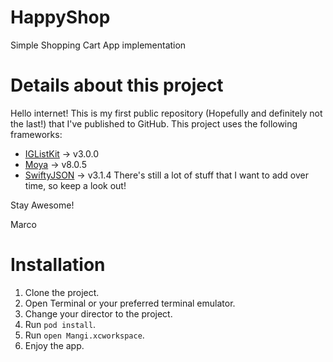 # HappyShop
Simple Shopping Cart App implementation

# Details about this project
  Hello internet! This is my first public repository (Hopefully and definitely not the last!) that I've published to GitHub. This project uses the following frameworks:
  - [IGListKit](https://github.com/Instagram/IGListKit) -> v3.0.0
  - [Moya](https://github.com/Moya/Moya) -> v8.0.5
  - [SwiftyJSON](https://github.com/SwiftyJSON/SwiftyJSON) -> v3.1.4
  There's still a lot of stuff that I want to add over time, so keep a look out! 
  
  Stay Awesome!
  
  Marco

# Installation
1. Clone the project.
2. Open Terminal or your preferred terminal emulator.
3. Change your director to the project.
4. Run `pod install`.
5. Run `open Mangi.xcworkspace`.
6. Enjoy the app.
